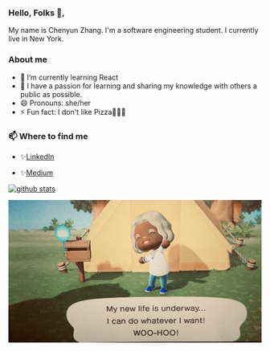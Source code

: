 ### Hello, Folks 👋,

My name is Chenyun Zhang. I'm a software engineering student. I currently live in New York.  

### About me 
- 🌱 I’m currently learning React
- 👯 I have a passion for learning and sharing my knowledge with others a public as possible.
- 😄 Pronouns: she/her
- ⚡ Fun fact: I don't like Pizza🍕🍕🍕

### 📫 Where to find me
- ✨[LinkedIn](www.linkedin.com/in/tracy-zhang-link816) 

- ✨[Medium](https://medium.com/@morningchenyun)

[![github stats](https://github-readme-stats.vercel.app/api?username=ChenyunZhang&show_icons=true)](https://github.com/ChenyunZhang/github-readme-stats)

![Image](https://github.com/ChenyunZhang/ChenyunZhang/blob/main/AC.jpg?raw=true)
